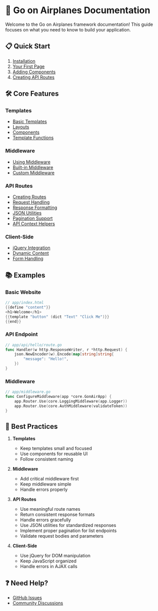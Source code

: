 # 🚀 Go on Airplanes Documentation

Welcome to the Go on Airplanes framework documentation! This guide focuses on what you need to know to build your application.

## 📋 Quick Start

1. [Installation](getting-started.md#installation)
2. [Your First Page](getting-started.md#your-first-page)
3. [Adding Components](getting-started.md#adding-components)
4. [Creating API Routes](getting-started.md#creating-api-routes)

## 🛠️ Core Features

### Templates
- [Basic Templates](templates.md#basic-templates)
- [Layouts](templates.md#layouts)
- [Components](templates.md#components)
- [Template Functions](templates.md#template-functions)

### Middleware
- [Using Middleware](middleware.md#using-middleware)
- [Built-in Middleware](middleware.md#built-in-middleware)
- [Custom Middleware](middleware.md#custom-middleware)

### API Routes
- [Creating Routes](api-routes.md#creating-routes)
- [Request Handling](api-routes.md#request-handling)
- [Response Formatting](api-routes.md#response-formatting)
- [JSON Utilities](JSON_UTILS.md#core-features)
- [Pagination Support](JSON_UTILS.md#pagination-support)
- [API Context Helpers](JSON_UTILS.md#apicontext-methods)

### Client-Side
- [jQuery Integration](client-side.md#jquery-integration)
- [Dynamic Content](client-side.md#dynamic-content)
- [Form Handling](client-side.md#form-handling)

## 📚 Examples

### Basic Website
```go
// app/index.html
{{define "content"}}
<h1>Welcome</h1>
{{template "button" (dict "Text" "Click Me")}}
{{end}}
```

### API Endpoint
```go
// app/api/hello/route.go
func Handler(w http.ResponseWriter, r *http.Request) {
    json.NewEncoder(w).Encode(map[string]string{
        "message": "Hello!",
    })
}
```

### Middleware
```go
// app/middleware.go
func ConfigureMiddleware(app *core.GonAirApp) {
    app.Router.Use(core.LoggingMiddleware(app.Logger))
    app.Router.Use(core.AuthMiddleware(validateToken))
}
```

## 🎯 Best Practices

1. **Templates**
   - Keep templates small and focused
   - Use components for reusable UI
   - Follow consistent naming

2. **Middleware**
   - Add critical middleware first
   - Keep middleware simple
   - Handle errors properly

3. **API Routes**
   - Use meaningful route names
   - Return consistent response formats
   - Handle errors gracefully
   - Use JSON utilities for standardized responses
   - Implement proper pagination for list endpoints
   - Validate request bodies and parameters

4. **Client-Side**
   - Use jQuery for DOM manipulation
   - Keep JavaScript organized
   - Handle errors in AJAX calls

## ❓ Need Help?

- [GitHub Issues](https://github.com/yourusername/goonairplanes/issues)
- [Community Discussions](https://github.com/yourusername/goonairplanes/discussions) 